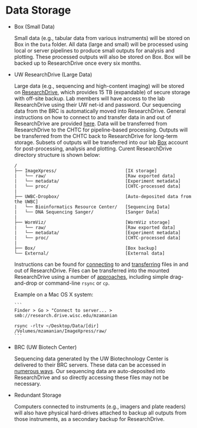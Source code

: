 # Data Storage

- Box (Small Data)

    Small data (e.g., tabular data from various instruments) will be stored on Box in the `Data` folder. All data (large and small) will be processed using local or server pipelines to produce small outputs for analysis and plotting. These processed outputs will also be stored on Box. Box will be backed up to ResearchDrive once every six months.

- UW ResearchDrive (Large Data)

    Large data (e.g., sequencing and high-content imaging) will be stored on [ResearchDrive](https://it.wisc.edu/services/researchdrive), which provides 15 TB (expandable) of secure storage with off-site backup. Lab members will have access to the lab ResearchDrive using their UW net-id and password. Our sequencing data from the BRC is automatically moved into ResearchDrive. General instructions on how to connect to and transfer data in and out of ResearchDrive are provided [here](https://kb.wisc.edu/researchdata/internal/page.php?id=93998). Data will be transferred from ResearchDrive to the CHTC for pipeline-based processing. Outputs will be transferred from the CHTC back to ResearchDrive for long-term storage. Subsets of outputs will be transferred into our lab [Box](http://www.box.com) account for post-processing, analysis and plotting. Curent ResearchDrive directory structure is shown below:

    ```
    /
    ├── ImageXpress/                          [IX storage]
    |   └── raw/                              [Raw exported data]
    |   └── metadata/                         [Experiment metadata]    
    |   └── proc/                             [CHTC-processed data]
    |  
    ├── UWBC-Dropbox/                         [Auto-deposited data from the UWBC]
    |   └── Bioinformatics Resource Center/   [Sequencing Data]
    |   └── DNA Sequencing Sanger/            [Sanger Data]
    |
    ├── WormViz/                              [WormViz storage]
    |   └── raw/                              [Raw exported data]
    |   └── metadata/                         [Experiment metadata]    
    |   └── proc/                             [CHTC-processed data]
    |
    ├── Box/                                  [Box backup]
    └── External/                             [External data]
    ```

    Instructions can be found for [connecting](https://kb.wisc.edu/researchdata/internal/page.php?id=93998#connect) to and [transferring](https://kb.wisc.edu/researchdata/internal/page.php?id=93998#transferdata) files in and out of ResearchDrive. Files can be transferred into the mounted ResearchDrive using a number of [approaches](https://kb.wisc.edu/researchdata/96641), including simple drag-and-drop or command-line `rsync` or `cp`.

    Example on a Mac OS X system:

      ```
      Finder > Go > "Connect to server... >
      smb://research.drive.wisc.edu/mzamanian

      rsync -rltv ~/Desktop/Data/[dir] /Volumes/mzamanian/ImageXpress/raw/
      ```

- BRC (UW Biotech Center)

    Sequencing data generated by the UW Biotechnology Center is delivered to their BRC servers. These data can be accessed in [numerous ways](https://www.biotech.wisc.edu/services/brc/data-access). Our sequencing data are auto-deposited into ResearchDrive and so directly accessing these files may not be necessary.

- Redundant Storage

    Computers connected to instruments (e.g., imagers and plate readers) will also have physical hard-drives attached to backup all outputs from those instruments, as a secondary backup for ResearchDrive.
